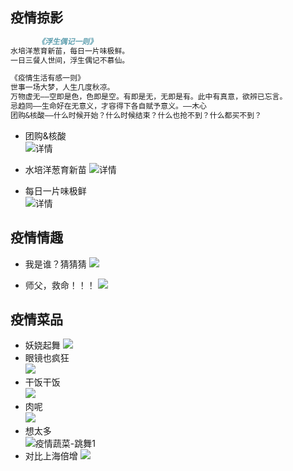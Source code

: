 ## 疫情掠影
```markdown
      《浮生偶记一则》
水培洋葱育新苗，每日一片味极鲜。
一日三餐人世间，浮生偶记不慕仙。

《疫情生活有感一则》
世事一场大梦，人生几度秋凉。
万物虚无——空即是色，色即是空。有即是无，无即是有。此中有真意，欲辨已忘言。
忌趋同——生命好在无意义，才容得下各自赋予意义。——木心
团购&核酸——什么时候开始？什么时候结束？什么也抢不到？什么都买不到？

```
- 团购&核酸  
  ![详情](../img/20220414b.jpg)

- 水培洋葱育新苗
  ![详情](../img/20220412c.jpg)
- 每日一片味极鲜  
  ![详情](../img/20220412b.jpg)

  
## 疫情情趣
- 我是谁？猜猜猜
![](../img/yq_qq.jpg)

- 师父，救命！！！
![](../img/yq_qq2.jpg)

## 疫情菜品
- 妖娆起舞
![](../img/yqsc-qq.jpg)
- 眼镜也疯狂  
![](../img/yqsc-qq2.jpg)
- 干饭干饭  
![](../img/yqsc-qq3.jpg)
- 肉呢  
![](../img/yqsc-qq4.jpg)
- 想太多  
![疫情蔬菜-跳舞1](../img/yqsc-qq5.jpg)
- 对比上海倍增
![](../img/yqsc-cmp.jpg)

